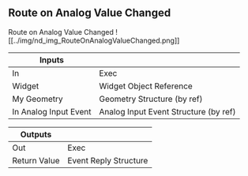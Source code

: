 ## Route on Analog Value Changed
Route on Analog Value Changed
![[../img/nd_img_RouteOnAnalogValueChanged.png]]

|Inputs||
|--|--|
| In | Exec |
| Widget | Widget Object Reference |
| My Geometry | Geometry Structure (by ref) |
| In Analog Input Event | Analog Input Event Structure (by ref) |

|Outputs||
|--|--|
| Out | Exec |
| Return Value | Event Reply Structure |
